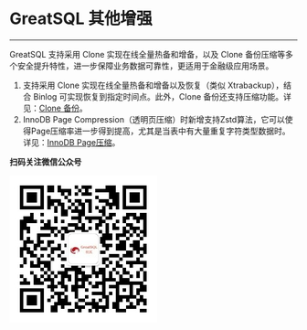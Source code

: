 # GreatSQL 其他增强
---

GreatSQL 支持采用 Clone 实现在线全量热备和增备，以及 Clone 备份压缩等多个安全提升特性，进一步保障业务数据可靠性，更适用于金融级应用场景。

1. 支持采用 Clone 实现在线全量热备和增备以及恢复（类似 Xtrabackup），结合 Binlog 可实现恢复到指定时间点。此外，Clone 备份还支持压缩功能。详见：[Clone 备份](./5-5-clone-compressed-and-incrment-backup.md)。
2. InnoDB Page Compression（透明页压缩）时新增支持Zstd算法，它可以使得Page压缩率进一步得到提高，尤其是当表中有大量重复字符类型数据时。详见：[InnoDB Page压缩](./5-5-innodb-page-compression.md)。

**扫码关注微信公众号**

![greatsql-wx](../greatsql-wx.jpg)
